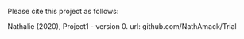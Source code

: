Please cite this project as follows:

Nathalie (2020),  Project1 - version 0. url: github.com/NathAmack/Trial
